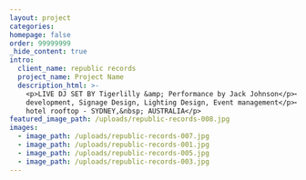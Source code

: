 ```yaml
---
layout: project
categories:
homepage: false
order: 99999999
_hide_content: true
intro:
  client_name: republic records
  project_name: Project Name
  description_html: >-
    <p>LIVE DJ SET BY Tigerlilly &amp; Performance by Jack Johnson</p><p>concept
    development, Signage Design, Lighting Design, Event management</p><p>primus
    hotel rooftop - SYDNEY,&nbsp; AUSTRALIA</p>
featured_image_path: /uploads/republic-records-008.jpg
images:
  - image_path: /uploads/republic-records-007.jpg
  - image_path: /uploads/republic-records-001.jpg
  - image_path: /uploads/republic-records-005.jpg
  - image_path: /uploads/republic-records-003.jpg
---
```

